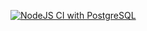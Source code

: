 [![NodeJS CI with PostgreSQL](https://github.com/ThamsanqaMpontshane/greet-webapp/actions/workflows/node.js.yml/badge.svg)](https://github.com/ThamsanqaMpontshane/greet-webapp/actions/workflows/node.js.yml)